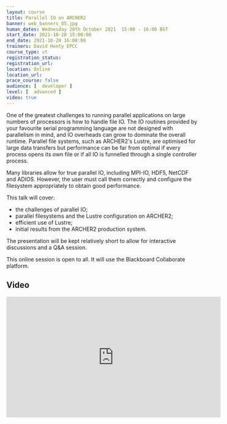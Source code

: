 ```yaml
---
layout: course
title: Parallel IO on ARCHER2
banner: web_banners_05.jpg
human_dates: Wednesday 20th October 2021  15:00 - 16:00 BST
start_date: 2021-10-20 15:00:00
end_date: 2021-10-20 16:00:00
trainers: David Henty EPCC
course_type: vt
registration_status:
registration_url:
location: Online
location_url:
prace_course: false
audience: [  developer ]
level: [  advanced ]
video: true
---
```


One of the greatest challenges to running parallel applications on large numbers of processors is how to handle file IO. The IO routines provided by your favourite serial programming language are not designed with parallelism in mind, and IO overheads can grow to dominate the overall runtime. Parallel file systems, such as ARCHER2's Lustre, are optimised for large data transfers but performance can be far from optimal if every process opens its own file or if all IO is funnelled through a single controller process.

Many libraries allow for true parallel IO, including MPI-IO, HDF5, NetCDF and ADIOS. However, the user must call them correctly and configure the filesystem appropriately to obtain good performance.

This talk will cover:

- the challenges of parallel IO;
- parallel filesystems and the Lustre configuration on ARCHER2;
- efficient use of Lustre;
- initial results from the ARCHER2 production system.

The presentation will be kept relatively short to allow for interactive discussions and a Q&A session.


This online session is open to all. It will use the Blackboard Collaborate platform.



<section id="service">

<!--
  <div class="row ">	

      <div class="col-xs-6 col-sm-4">
        <a class="ar2_linkbox ar2_linkbox-teal" 
          href="https://eu.bbcollab.com/guest/13a109b5662f4fda8b111ac74c03833b">
          <strong>Join Session</strong><br/>
          Join this online session in your browser
        </a>
      </div>

      <div class="col-xs-6 col-sm-4">
        <a class="ar2_linkbox ar2_linkbox-green" href="courses/"
           href="myevents.ics">
          <strong>Add to Calendar</strong><br/>
          Download ICS file to add this event to your calendar complete with join link
        </a>
      </div>

											
    </div>
-->



<h2><a name="video">Video</a></h2>

<div>

<iframe title="Video"  width="560" height="315" src="https://www.youtube.com/embed/2TjL2_oXZ0Q" frameborder="0" allow="accelerometer; autoplay; encrypted-media; gyroscope; picture-in-picture" allowfullscreen></iframe>

</div>



<!--

<section id="service">
  <div class="container">
    <div class="row ">	



      <div class="col-xs-6 col-sm-4">
        <a class="ar2_linkbox ar2_linkbox-teal" href="  ">
          <strong>Transcript</strong><br/>
          Download a transcript of the video audio
        </a>
      </div>



      <div class="col-xs-6 col-sm-4">
        <a class="ar2_linkbox ar2_linkbox-green" href="courses/"
           href="ARCHER2_Training_VT.pdf">
          <strong>Slides</strong><br/>
          Download pdf of the presentation.
        </a>
      </div>
										
    </div>
  </div>
</section>
-->
